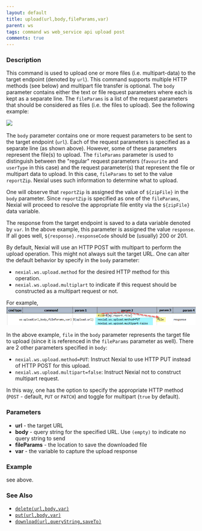 ```yaml
---
layout: default
title: upload(url,body,fileParams,var)
parent: ws
tags: command ws web_service api upload post
comments: true
---
```



### Description
This command is used to upload one or more files (i.e. multipart-data) to the target endpoint (denoted by `url`). This
command supports multiple HTTP methods (see below) and multipart file transfer is optional. The `body` parameter 
contains either the text or file request parameters where each is kept as a separate line. The `fileParams` is a list 
of the request parameters that should be considered as files (i.e. the files to upload). See the following example:

![](image/upload_01.png)

The `body` parameter contains one or more request parameters to be sent to the target endpoint (`url`). Each of the 
request parameters is specified as a separate line (as shown above). However, some of these parameters represent the 
file(s) to upload. The `fileParams` parameter is used to distinguish between the "regular" request parameters 
(`favourite` and `userType` in this case) and the request parameter(s) that represent the file or multipart data to 
upload. In this case, `fileParams` to set to the value `reportZip`. Nexial uses such information to determine what to 
upload. 

One will observe that `reportZip` is assigned the value of `${zipFile}` in the `body` parameter. Since `reportZip` is
specified as one of the `fileParams`, Nexial will proceed to resolve the appropriate file entity via the `${zipFile}` 
data variable.

The response from the target endpoint is saved to a data variable denoted by `var`. In the above example, this parameter
is assigned the value `response`. If all goes well, `${response}.responseCode` should be (usually) 200 or 201.

By default, Nexial will use an HTTP POST with multipart to perform the upload operation. This might not always suit the
target URL. One can alter the default behavior by specify in the `body` parameter:
- `nexial.ws.upload.method` for the desired HTTP method for this operation.
- `nexial.ws.upload.multiplart` to indicate if this request should be constructed as a multipart request or not.

For example,
![](image/upload_02.png)

In the above example, `file` in the `body` parameter represents the target file to upload (since it is referenced in the
`fileParams` parameter as well). There are 2 other parameters specified in `body`:
- `nexial.ws.upload.method=PUT`: Instruct Nexial to use HTTP PUT instead of HTTP POST for this upload.
- `nexial.ws.upload.multipart=false`: Instruct Nexial not to construct multipart request.

In this way, one has the option to specify the appropriate HTTP method (`POST` - default, `PUT` or `PATCH`) and toggle
for multipart (`true` by default).


### Parameters
- **url** - the target URL
- **body** - query string for the specified URL.  Use `(empty)` to indicate no query string to send
- **fileParams** - the location to save the downloaded file
- **var** - the variable to capture the upload response


### Example
see above.


### See Also
- [`delete(url,body,var)`](delete(url,body,var))
- [`put(url,body,var)`](put(url,body,var))
- [`download(url,queryString,saveTo)`](download(url,queryString,saveTo))


